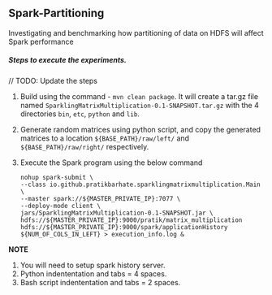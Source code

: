 ## Spark-Partitioning

Investigating and benchmarking how partitioning of data on HDFS will affect Spark performance

##### Steps to execute the experiments.

// TODO: Update the steps

1. Build using the command - `mvn clean package`. It will create a tar.gz file named `SparklingMatrixMultiplication-0.1-SNAPSHOT.tar.gz` with the 4 directories `bin`, `etc`, `python` and `lib`. 

2. Generate random matrices using python script, and copy the generated matrices to a location `${BASE_PATH}/raw/left/` and `${BASE_PATH}/raw/right/` respectively.

3. Execute the Spark program using the below command
    ```
    nohup spark-submit \
    --class io.github.pratikbarhate.sparklingmatrixmultiplication.Main \
    --master spark://${MASTER_PRIVATE_IP}:7077 \
    --deploy-mode client \
    jars/SparklingMatrixMultiplication-0.1-SNAPSHOT.jar \
    hdfs://${MASTER_PRIVATE_IP}:9000/pratik/matrix_multiplication hdfs://${MASTER_PRIVATE_IP}:9000/spark/applicationHistory ${NUM_OF_COLS_IN_LEFT} > execution_info.log &
    ```

**NOTE**

1. You will need to setup spark history server.
2. Python indententation and tabs = 4 spaces.
3. Bash script indententation and tabs = 2 spaces.